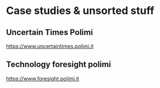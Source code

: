# Case studies & unsorted stuff

## Uncertain Times Polimi
https://www.uncertaintimes.polimi.it

## Technology foresight polimi
https://www.foresight.polimi.it


